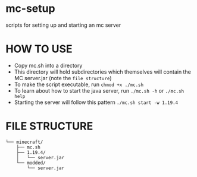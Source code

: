 # mc-setup

scripts for setting up and starting an mc server

# HOW TO USE

- Copy mc.sh into a directory
- This directory will hold subdirectories which themselves will contain the MC server.jar (note the `file structure`)
- To make the script executable, run `chmod +x ./mc.sh`
- To learn about how to start the java server, run `./mc.sh -h` or `./mc.sh help`
- Starting the server will follow this pattern `./mc.sh start -w 1.19.4`

# FILE STRUCTURE

```
└── minecraft/
    ├── mc.sh
    ├── 1.19.4/
    │   └── server.jar
    └── modded/
        └── server.jar
```
